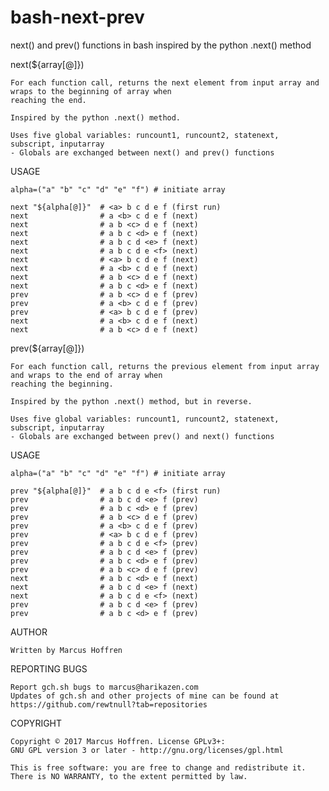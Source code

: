 # bash-next-prev
next() and prev() functions in bash inspired by the python .next() method

next(${array[@]})

	For each function call, returns the next element from input array and wraps to the beginning of array when
	reaching the end.
	
	Inspired by the python .next() method.
	
	Uses five global variables: runcount1, runcount2, statenext, subscript, inputarray
	- Globals are exchanged between next() and prev() functions

USAGE

	alpha=("a" "b" "c" "d" "e" "f") # initiate array

	next "${alpha[@]}"  # <a> b c d e f (first run)
	next                # a <b> c d e f (next)
	next                # a b <c> d e f (next)
	next                # a b c <d> e f (next)
	next                # a b c d <e> f (next)
	next                # a b c d e <f> (next)
	next                # <a> b c d e f (next)
	next                # a <b> c d e f (next)
	next                # a b <c> d e f (next)
	next                # a b c <d> e f (next)
	prev                # a b <c> d e f (prev)
	prev                # a <b> c d e f (prev)
	prev                # <a> b c d e f (prev)
	next                # a <b> c d e f (next)
	next                # a b <c> d e f (next)



prev(${array[@]})

	For each function call, returns the previous element from input array and wraps to the end of array when
	reaching the beginning.
	
	Inspired by the python .next() method, but in reverse.
	
	Uses five global variables: runcount1, runcount2, statenext, subscript, inputarray
	- Globals are exchanged between prev() and next() functions

USAGE

	alpha=("a" "b" "c" "d" "e" "f") # initiate array

	prev "${alpha[@]}"  # a b c d e <f> (first run)
	prev                # a b c d <e> f (prev)
	prev                # a b c <d> e f (prev)
	prev                # a b <c> d e f (prev)
	prev                # a <b> c d e f (prev)
	prev                # <a> b c d e f (prev)
	prev                # a b c d e <f> (prev)
	prev                # a b c d <e> f (prev)
	prev                # a b c <d> e f (prev)
	prev                # a b <c> d e f (prev)
	next                # a b c <d> e f (next)
	next                # a b c d <e> f (next)
	next                # a b c d e <f> (next)
	prev                # a b c d <e> f (prev)
	prev                # a b c <d> e f (prev)


AUTHOR

	Written by Marcus Hoffren

REPORTING BUGS

	Report gch.sh bugs to marcus@harikazen.com
	Updates of gch.sh and other projects of mine can be found at
	https://github.com/rewtnull?tab=repositories

COPYRIGHT

	Copyright © 2017 Marcus Hoffren. License GPLv3+:
	GNU GPL version 3 or later - http://gnu.org/licenses/gpl.html

	This is free software: you are free to change and redistribute it.
	There is NO WARRANTY, to the extent permitted by law.

